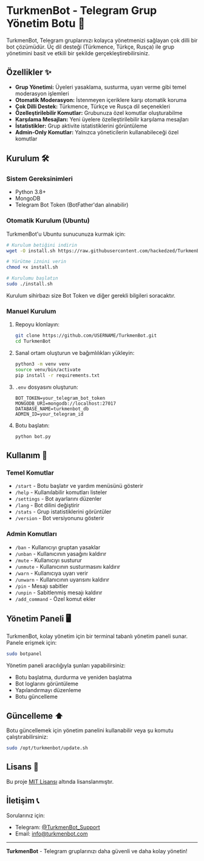 # TurkmenBot - Telegram Grup Yönetim Botu 🤖

TurkmenBot, Telegram gruplarınızı kolayca yönetmenizi sağlayan çok dilli bir bot çözümüdür. Üç dil desteği (Türkmence, Türkçe, Rusça) ile grup yönetimini basit ve etkili bir şekilde gerçekleştirebilirsiniz.

## Özellikler ✨

- **Grup Yönetimi:** Üyeleri yasaklama, susturma, uyarı verme gibi temel moderasyon işlemleri
- **Otomatik Moderasyon:** İstenmeyen içeriklere karşı otomatik koruma
- **Çok Dilli Destek:** Türkmence, Türkçe ve Rusça dil seçenekleri
- **Özelleştirilebilir Komutlar:** Grubunuza özel komutlar oluşturabilme
- **Karşılama Mesajları:** Yeni üyelere özelleştirilebilir karşılama mesajları
- **İstatistikler:** Grup aktivite istatistiklerini görüntüleme
- **Admin-Only Komutlar:** Yalnızca yöneticilerin kullanabileceği özel komutlar

## Kurulum 🛠️

### Sistem Gereksinimleri

- Python 3.8+
- MongoDB
- Telegram Bot Token (BotFather'dan alınabilir)

### Otomatik Kurulum (Ubuntu)

TurkmenBot'u Ubuntu sunucunuza kurmak için:

```bash
# Kurulum betiğini indirin
wget -O install.sh https://raw.githubusercontent.com/hackedzed/TurkmenBot/main/install.sh

# Yürütme iznini verin
chmod +x install.sh

# Kurulumu başlatın
sudo ./install.sh
```

Kurulum sihirbazı size Bot Token ve diğer gerekli bilgileri soracaktır.

### Manuel Kurulum

1. Repoyu klonlayın:
   ```bash
   git clone https://github.com/USERNAME/TurkmenBot.git
   cd TurkmenBot
   ```

2. Sanal ortam oluşturun ve bağımlılıkları yükleyin:
   ```bash
   python3 -m venv venv
   source venv/bin/activate
   pip install -r requirements.txt
   ```

3. `.env` dosyasını oluşturun:
   ```
   BOT_TOKEN=your_telegram_bot_token
   MONGODB_URI=mongodb://localhost:27017
   DATABASE_NAME=turkmenbot_db
   ADMIN_ID=your_telegram_id
   ```

4. Botu başlatın:
   ```bash
   python bot.py
   ```

## Kullanım 📝

### Temel Komutlar

- `/start` - Botu başlatır ve yardım menüsünü gösterir
- `/help` - Kullanılabilir komutları listeler
- `/settings` - Bot ayarlarını düzenler
- `/lang` - Bot dilini değiştirir
- `/stats` - Grup istatistiklerini görüntüler
- `/version` - Bot versiyonunu gösterir

### Admin Komutları

- `/ban` - Kullanıcıyı gruptan yasaklar
- `/unban` - Kullanıcının yasağını kaldırır
- `/mute` - Kullanıcıyı susturur
- `/unmute` - Kullanıcının susturmasını kaldırır
- `/warn` - Kullanıcıya uyarı verir
- `/unwarn` - Kullanıcının uyarısını kaldırır
- `/pin` - Mesajı sabitler
- `/unpin` - Sabitlenmiş mesajı kaldırır
- `/add_command` - Özel komut ekler

## Yönetim Paneli 🖥️

TurkmenBot, kolay yönetim için bir terminal tabanlı yönetim paneli sunar. Panele erişmek için:

```bash
sudo botpanel
```

Yönetim paneli aracılığıyla şunları yapabilirsiniz:
- Botu başlatma, durdurma ve yeniden başlatma
- Bot loglarını görüntüleme
- Yapılandırmayı düzenleme
- Botu güncelleme

## Güncelleme ⬆️

Botu güncellemek için yönetim panelini kullanabilir veya şu komutu çalıştırabilirsiniz:

```bash
sudo /opt/turkmenbot/update.sh
```

## Lisans 📄

Bu proje [MIT Lisansı](LICENSE) altında lisanslanmıştır.

## İletişim 📞

Sorularınız için:
- Telegram: [@TurkmenBot_Support](https://t.me/TurkmenBot_Support)
- Email: info@turkmenbot.com

---

**TurkmenBot** - Telegram gruplarınızı daha güvenli ve daha kolay yönetin! 
